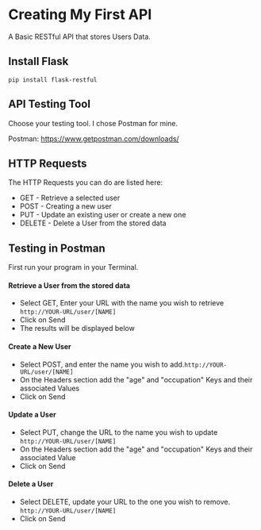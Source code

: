 # Creating My First API

A Basic RESTful API that stores Users Data.

## Install Flask

`pip install flask-restful`


## API Testing Tool

Choose your testing tool. I chose Postman for mine. 

Postman: https://www.getpostman.com/downloads/


## HTTP Requests

The HTTP Requests you can do are listed here:

  - GET - Retrieve a selected user
  - POST - Creating a new user
  - PUT - Update an existing user or create a new one
  - DELETE - Delete a User from the stored data 

## Testing in Postman

First run your program in your Terminal. 

#### Retrieve a User from the stored data
  
  - Select GET, Enter your URL with the name you wish to retrieve ```http://YOUR-URL/user/[NAME]``` 
  - Click on Send
  - The results will be displayed below

#### Create a New User

  - Select POST, and enter the name you wish to add.```http://YOUR-URL/user/[NAME]```
  - On the Headers section add the "age" and "occupation" Keys and their associated Values
  - Click on Send
  
#### Update a User

  - Select PUT, change the URL to the name you wish to update ```http://YOUR-URL/user/[NAME]```
  - On the Headers section add the "age" and "occupation" Keys and their associated Value
  - Click on Send
  
#### Delete a User

   - Select DELETE, update your URL to the one you wish to remove. ```http://YOUR-URL/user/[NAME]```
   - Click on Send


  

